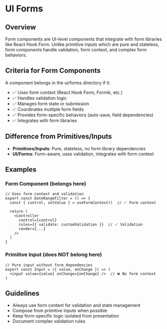 # UI Forms

## Overview
Form components are UI-level components that integrate with form libraries like React Hook Form. Unlike primitive inputs which are pure and stateless, form components handle validation, form context, and complex form behaviors.

## Criteria for Form Components
A component belongs in the ui/forms directory if it:
- ✅ Uses form context (React Hook Form, Formik, etc.)
- ✅ Handles validation logic
- ✅ Manages form state or submission
- ✅ Coordinates multiple form fields
- ✅ Provides form-specific behaviors (auto-save, field dependencies)
- ✅ Integrates with form libraries

## Difference from Primitives/Inputs
- **Primitives/Inputs**: Pure, stateless, no form library dependencies
- **UI/Forms**: Form-aware, uses validation, integrates with form context

## Examples

### Form Component (belongs here)
```tsx
// Uses form context and validation
export const DateRangeFilter = () => {
  const { control, setValue } = useFormContext()  // ✅ Form context

  return (
    <Controller
      control={control}
      rules={{ validate: customValidation }}  // ✅ Validation
      render={...}
    />
  )
}
```

### Primitive Input (does NOT belong here)
```tsx
// Pure input without form dependencies
export const Input = ({ value, onChange }) => (
  <input value={value} onChange={onChange} />  // ❌ No form context
)
```

## Guidelines
- Always use form context for validation and state management
- Compose from primitive inputs when possible
- Keep form-specific logic isolated from presentation
- Document complex validation rules